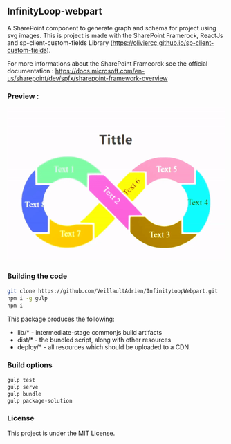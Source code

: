 ## InfinityLoop-webpart

A SharePoint component to generate graph and schema for project using svg images.
This is project is made with the SharePoint Framerock, ReactJs and sp-client-custom-fields Library (https://oliviercc.github.io/sp-client-custom-fields).

For more informations about the SharePoint Frameorck see the official documentation : https://docs.microsoft.com/en-us/sharepoint/dev/spfx/sharepoint-framework-overview

### Preview :
![Image](./InfinityLoopPreview.gif?raw=true)

### Building the code

```bash
git clone https://github.com/VeillaultAdrien/InfinityLoopWebpart.git
npm i -g gulp
npm i
```

This package produces the following:

* lib/* - intermediate-stage commonjs build artifacts
* dist/* - the bundled script, along with other resources
* deploy/* - all resources which should be uploaded to a CDN.

### Build options

```gulp clean
gulp test
gulp serve
gulp bundle
gulp package-solution
```

### License
This project is under the MIT License.
